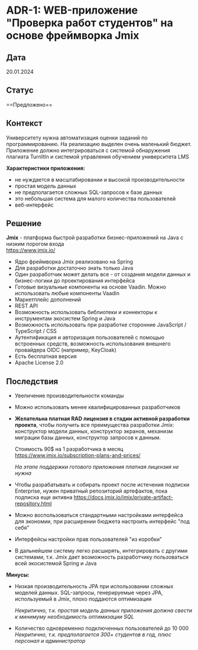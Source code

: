 # ADR-1: WEB-приложение "Проверка работ студентов" на основе фреймворка Jmix

## Дата

20.01.2024
## Статус

==Предложено==
## Контекст

Университету нужна автоматизация оценки заданий по программированию. На реализацию выделен очень маленький бюджет.
Приложение должно интегрироваться с системой обнаружения плагиата TurnItIn  и системой управления обучением университета LMS

**Характеристики приложения:**
- не нуждается в масштабировании и высокой производительности
- простая модель данных
- не предполагается сложных SQL-запросов к базе данных
- это небольшая система для малого количества пользователей
- веб-интерфейс
## Решение

**Jmix** - платформа быстрой разработки бизнес-приложений на Java с низким порогом входа  
https://www.jmix.io/
- Ядро фреймворка Jmix реализовано на Spring
- Для разработки достаточно знать только Java
- Один разработчик может делать все - от создания модели данных и бизнес-логики до проектирования интерфейса
- Готовые визуальные компоненты на основе Vaadin. Можно использовать любые компоненты Vaadin
- Маркетплейс дополнений
- REST API
- Возможность использовать библиотеки и коннекторы к инструментам экосистем Spring и Java
- Возможность использовать при разработке сторонние JavaScript / TypeScript / CSS 
- Аутентификация и авторизация пользователей с помощью встроенных средств, возможность использования внешнего провайдера OIDC (например, KeyCloak)
- Есть бесплатная версия
- Apache License 2.0
## Последствия

- Увеличение производительности команды
- Можно использовать менее квалифицированных разработчиков

- **Желательна платная RAD лицензия в стадии активной разработки проекта**, чтобы получить все преимущества разработки Jmix:  
	конструктор модели данных, конструктор экранов, механизм миграции базы данных, конструктор запросов к данным.  
	
	Стоимость 90$ на 1 разработчика в месяц https://www.jmix.io/subscription-plans-and-prices/
	
	*На этапе поддержки готового приложения платная лицензия не нужна*

- Чтобы разрабатывать и собирать проект после истечения подписки Enterprise, нужен приватный репозиторий артефактов, пока подписка еще активна https://docs.jmix.io/jmix/private-artifact-repository.html

- Можно воспользоваться стандартными настройками интерфейса для экономии, при расширении бюджета настроить интерфейс "под себя"
- Интерфейсы настройки прав пользователей "из коробки"
- В дальнейшем систему легко расширять, интегрировать с другими системами, т.к. Jmix дает возможность разработчику пользоваться всей экосистемой Spring и Java

**Минусы:**
- Низкая производительность JPA при использовании сложных моделей данных.  SQL-запросы, генерируемые через JPA, используемый в Jmix, плохо поддаются оптимизации

	*Некритично, т.к. простая модель данных приложения должна свести к минимуму необходимость оптимизации SQL*
	
- Количество одновременно подключенных пользователей до 10 000
	_Некритично, т.к. предполагается 300+ студентов в год, плюс персонал и администратор_